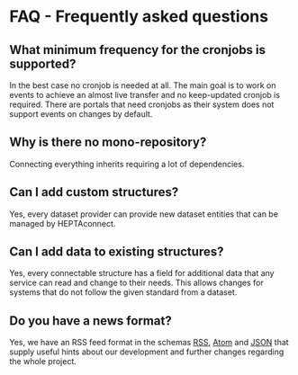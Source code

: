 # FAQ - Frequently asked questions

## What minimum frequency for the cronjobs is supported?

In the best case no cronjob is needed at all.
The main goal is to work on events to achieve an almost live transfer and no keep-updated cronjob is required.
There are portals that need cronjobs as their system does not support events on changes by default.

## Why is there no mono-repository?

Connecting everything inherits requiring a lot of dependencies.

## Can I add custom structures?

Yes, every dataset provider can provide new dataset entities that can be managed by HEPTAconnect.

## Can I add data to existing structures?

Yes, every connectable structure has a field for additional data that any service can read and change to their needs.
This allows changes for systems that do not follow the given standard from a dataset.

## Do you have a news format?

Yes, we have an RSS feed format in the schemas [RSS](feed/rss2.xml), [Atom](feed/atom1.xml) and [JSON](feed/json1.json) that supply useful hints about our development and further changes regarding the whole project.
